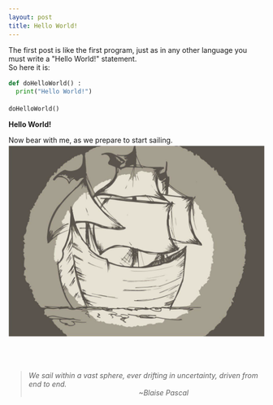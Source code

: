 ```yaml
---
layout: post
title: Hello World!
---
```


The first post is like the first program, just as in any other language you must write a "Hello World!" statement.  
So here it is:  

```python
def doHelloWorld() :
  print("Hello World!")

doHelloWorld()
```  

**Hello World!**  

Now bear with me, as we prepare to start sailing.
<img src="../images/avatar_full.png" width="600">  
<br/>
<br/>
<br/>
>*We sail within a vast sphere, ever drifting in uncertainty, driven from end to end.*  
>&nbsp;&nbsp;&nbsp;&nbsp;&nbsp;&nbsp;&nbsp;&nbsp;&nbsp;&nbsp;&nbsp;&nbsp;&nbsp;&nbsp;&nbsp;&nbsp;&nbsp;&nbsp;&nbsp;&nbsp;&nbsp;&nbsp;&nbsp;&nbsp;&nbsp;&nbsp;&nbsp;&nbsp;&nbsp;&nbsp;&nbsp;&nbsp;&nbsp;&nbsp;&nbsp;&nbsp;&nbsp;&nbsp;&nbsp;&nbsp;&nbsp;&nbsp;&nbsp;&nbsp;&nbsp;&nbsp;&nbsp;&nbsp;&nbsp;&nbsp;&nbsp;&nbsp;&nbsp;&nbsp;&nbsp;*~Blaise Pascal*
